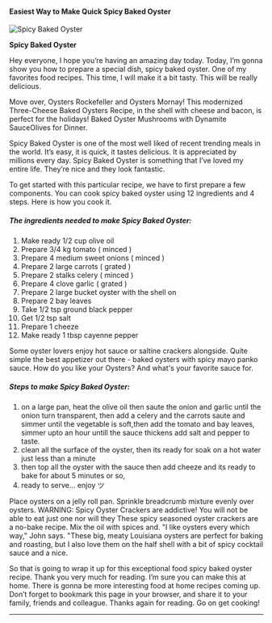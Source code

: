             

#### Easiest Way to Make Quick Spicy Baked Oyster

![Spicy  Baked  Oyster](https://img-global.cpcdn.com/recipes/33585186/751x532cq70/spicy-baked-oyster-recipe-main-photo.jpg)

**Spicy Baked Oyster**

Hey everyone, I hope you’re having an amazing day today. Today, I’m gonna show you how to prepare a special dish, spicy baked oyster. One of my favorites food recipes. This time, I will make it a bit tasty. This will be really delicious.

Move over, Oysters Rockefeller and Oysters Mornay! This modernized Three-Cheese Baked Oysters Recipe, in the shell with cheese and bacon, is perfect for the holidays! Baked Oyster Mushrooms with Dynamite SauceOlives for Dinner.

Spicy Baked Oyster is one of the most well liked of recent trending meals in the world. It’s easy, it is quick, it tastes delicious. It is appreciated by millions every day. Spicy Baked Oyster is something that I’ve loved my entire life. They’re nice and they look fantastic.

To get started with this particular recipe, we have to first prepare a few components. You can cook spicy baked oyster using 12 ingredients and 4 steps. Here is how you cook it.

##### The ingredients needed to make Spicy Baked Oyster:

1.  Make ready 1/2 cup olive oil
2.  Prepare 3/4 kg tomato ( minced )
3.  Prepare 4 medium sweet onions ( minced )
4.  Prepare 2 large carrots ( grated )
5.  Prepare 2 stalks celery ( minced )
6.  Prepare 4 clove garlic ( grated )
7.  Prepare 2 large bucket oyster with the shell on
8.  Prepare 2 bay leaves
9.  Take 1/2 tsp ground black pepper
10.  Get 1/2 tsp salt
11.  Prepare 1 cheeze
12.  Make ready 1 tbsp cayenne pepper

Some oyster lovers enjoy hot sauce or saltine crackers alongside. Quite simple the best appetizer out there - baked oysters with spicy mayo panko sauce. How do you like your Oysters? And what's your favorite sauce for.

##### Steps to make Spicy Baked Oyster:

1.  on a large pan, heat the olive oil then saute the onion and garlic until the onion turn transparent, then add a celery and the carrots saute and simmer until the vegetable is soft,then add the tomato and bay leaves, simmer upto an hour untill the sauce thickens add salt and pepper to taste.
2.  clean all the surface of the oyster, then its ready for soak on a hot water just less than a minute
3.  then top all the oyster with the sauce then add cheeze and its ready to bake for about 5 minutes or so,
4.  ready to serve… enjoy ツ

Place oysters on a jelly roll pan. Sprinkle breadcrumb mixture evenly over oysters. WARNING: Spicy Oyster Crackers are addictive! You will not be able to eat just one nor will they These spicy seasoned oyster crackers are a no-bake recipe. Mix the oil with spices and. "I like oysters every which way," John says. "These big, meaty Louisiana oysters are perfect for baking and roasting, but I also love them on the half shell with a bit of spicy cocktail sauce and a nice.

So that is going to wrap it up for this exceptional food spicy baked oyster recipe. Thank you very much for reading. I’m sure you can make this at home. There is gonna be more interesting food at home recipes coming up. Don’t forget to bookmark this page in your browser, and share it to your family, friends and colleague. Thanks again for reading. Go on get cooking!

* * *